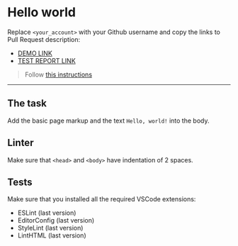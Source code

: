 # Hello world

Replace `<your_account>` with your Github username and copy the links to Pull Request description:
- [DEMO LINK](https://DmytroRozenberh.github.io/layout_hello-world/)
- [TEST REPORT LINK](https://DmytroRozenberh.github.io/layout_hello-world/report/html_report/)

> Follow [this instructions](https://mate-academy.github.io/layout_task-guideline/#how-to-solve-the-layout-tasks-on-github)
___

## The task

Add the basic page markup and the text `Hello, world!` into the body.

## Linter

Make sure that `<head>` and `<body>` have indentation of 2 spaces.

## Tests

Make sure that you installed all the required VSCode extensions:

- ESLint (last version)
- EditorConfig (last version)
- StyleLint (last version)
- LintHTML (last version)
